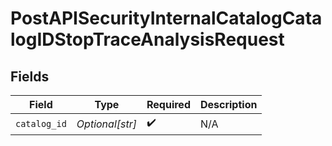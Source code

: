 # PostAPISecurityInternalCatalogCatalogIDStopTraceAnalysisRequest


## Fields

| Field              | Type               | Required           | Description        |
| ------------------ | ------------------ | ------------------ | ------------------ |
| `catalog_id`       | *Optional[str]*    | :heavy_check_mark: | N/A                |